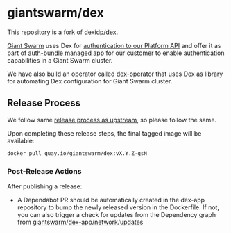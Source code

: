 # giantswarm/dex

This repository is a fork of [dexidp/dex](https://github.com/dexidp/dex).

[Giant Swarm](https://www.giantswarm.io/) uses Dex for [authentication to our Platform API](https://docs.giantswarm.io/overview/architecture/authentication/) and offer it as part of [auth-bundle managed app](https://github.com/giantswarm/auth-bundle) for our customer to enable authentication capabilities in a Giant Swarm cluster.

We have also build an operator called [dex-operator](https://github.com/giantswarm/dex-operator) that uses Dex as library for automating Dex configuration for Giant Swarm cluster.

## Release Process

We follow same [release process as upstream](https://dexidp.io/docs/development/releases/), so please follow the same.

Upon completing these release steps, the final tagged image will be available:

```sh
docker pull quay.io/giantswarm/dex:vX.Y.Z-gsN
```

### Post-Release Actions

After publishing a release:

- A Dependabot PR should be automatically created in the dex-app repository to bump the newly released version in the Dockerfile. If not, you can also trigger a check for updates from the Dependency graph from [giantswarm/dex-app/network/updates](https://github.com/giantswarm/dex-app/network/updates)

